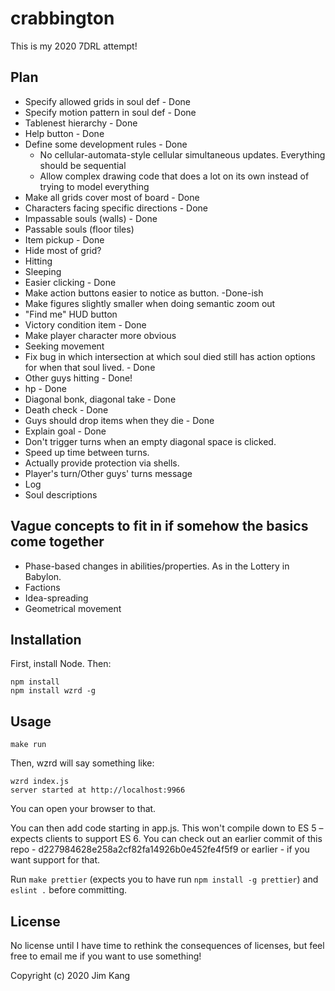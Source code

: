 crabbington
==================

This is my 2020 7DRL attempt!

Plan
---

- Specify allowed grids in soul def - Done
- Specify motion pattern in soul def - Done
- Tablenest hierarchy - Done
- Help button - Done
- Define some development rules - Done
  - No cellular-automata-style cellular simultaneous updates. Everything should be sequential
  - Allow complex drawing code that does a lot on its own instead of trying to model everything
- Make all grids cover most of board - Done
- Characters facing specific directions - Done
- Impassable souls (walls) - Done
- Passable souls (floor tiles)
- Item pickup - Done
- Hide most of grid?
- Hitting
- Sleeping
- Easier clicking - Done
- Make action buttons easier to notice as button. -Done-ish
- Make figures slightly smaller when doing semantic zoom out
- "Find me" HUD button
- Victory condition item - Done
- Make player character more obvious
- Seeking movement
- Fix bug in which intersection at which soul died still has action options for when that soul lived. - Done
- Other guys hitting - Done!
- hp - Done
- Diagonal bonk, diagonal take - Done
- Death check - Done
- Guys should drop items when they die - Done
- Explain goal - Done
- Don't trigger turns when an empty diagonal space is clicked.
- Speed up time between turns.
- Actually provide protection via shells.
- Player's turn/Other guys' turns message
- Log
- Soul descriptions

Vague concepts to fit in if somehow the basics come together
---

- Phase-based changes in abilities/properties. As in the Lottery in Babylon.
- Factions
- Idea-spreading
- Geometrical movement

Installation
------------

First, install Node. Then:

    npm install
    npm install wzrd -g

Usage
-----

    make run

Then, wzrd will say something like:

    wzrd index.js
    server started at http://localhost:9966

You can open your browser to that.

You can then add code starting in app.js. This won't compile down to ES 5 – expects clients to support ES 6. You can check out an earlier commit of this repo - d227984628e258a2cf82fa14926b0e452fe4f5f9 or earlier - if you want support for that.

Run `make prettier` (expects you to have run `npm install -g prettier`) and `eslint .` before committing.

License
-------

No license until I have time to rethink the consequences of licenses, but feel free to email me if you want to use something!

Copyright (c) 2020 Jim Kang
